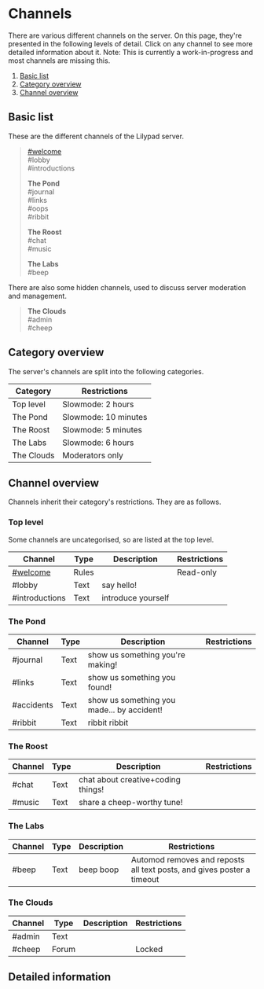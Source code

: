 # Channels

There are various different channels on the server. On this page, they're presented in the following levels of detail. Click on any channel to see more detailed information about it. Note: This is currently a work-in-progress and most channels are missing this.

1. [Basic list](#Basic-list)
2. [Category overview](#Category-overview)
3. [Channel overview](#Channel-overview)

## Basic list

These are the different channels of the Lilypad server.

> [#welcome](channels/welcome.md)<br>
#lobby<br>
#introductions
>    
> **The Pond**<br>
#journal<br>
#links<br>
#oops<br>
#ribbit
> 
> **The Roost**<br>
#chat<br>
#music
> 
> **The Labs**<br>
#beep

There are also some hidden channels, used to discuss server moderation and management.

> **The Clouds**<br>
#admin<br>
#cheep

## Category overview

The server's channels are split into the following categories.

|Category|Restrictions|
|--|--|
|Top level|Slowmode: 2 hours|
|The Pond|Slowmode: 10 minutes|
|The Roost|Slowmode: 5 minutes|
|The Labs|Slowmode: 6 hours|
|The Clouds|Moderators only|

## Channel overview

Channels inherit their category's restrictions. They are as follows.

### Top level

Some channels are uncategorised, so are listed at the top level.

|Channel|Type|Description|Restrictions|
|--|--|--|--|
|[#welcome](channels/welcome.md)|Rules||Read-only|
|#lobby|Text|say hello!||
|#introductions|Text|introduce yourself||

### The Pond

|Channel|Type|Description|Restrictions|
|--|--|--|--|
|#journal|Text|show us something you're making!||
|#links|Text|show us something you found!||
|#accidents|Text|show us something you made... by accident!||
|#ribbit|Text|ribbit ribbit||

### The Roost

|Channel|Type|Description|Restrictions|
|--|--|--|--|
|#chat|Text|chat about creative+coding things!||
|#music|Text|share a cheep-worthy tune!||

### The Labs

|Channel|Type|Description|Restrictions|
|--|--|--|--|
|#beep|Text|beep boop|Automod removes and reposts all text posts, and gives poster a timeout|

### The Clouds

|Channel|Type|Description|Restrictions|
|--|--|--|--|
|#admin|Text|||
|#cheep|Forum||Locked|

## Detailed information


